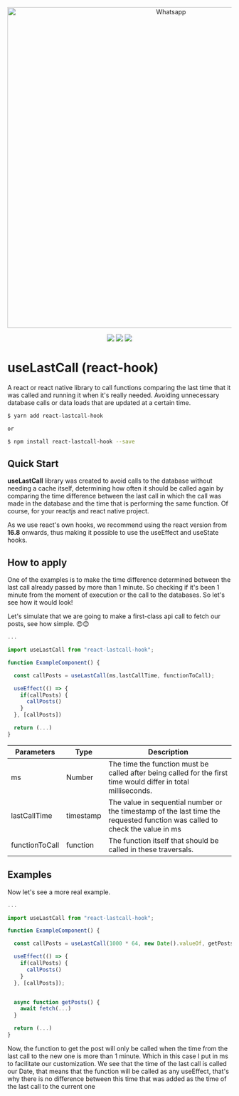 <p align="center">
  <img src="https://imgur.com/MDTrNVH.png" width="720" title="Whatsapp">
</p>

<p align="center">
  <a href="https://opensource.org/licenses/MIT"><img src="https://img.shields.io/badge/License-MIT-blue.svg"></a>
  <a href="https://github.com/HubertRyanOfficial/react-lastcall-hook"><img src="https://img.shields.io/github/stars/HubertRyanOfficial/react-lastcall-hook"></a>
  <a href="https://www.npmjs.com/package/react-lastcall-hook"><img src="https://img.shields.io/npm/dm/react-lastcall-hook.svg"></a> 
</p>

# useLastCall (react-hook)

A react or react native library to call functions comparing the last time that it was called and running it when it's really needed. Avoiding unnecessary database calls or data loads that are updated at a certain time.

```sh
$ yarn add react-lastcall-hook

or

$ npm install react-lastcall-hook --save
```

## Quick Start

**useLastCall** library was created to avoid calls to the database without needing a cache itself, determining how often it should be called again by comparing the time difference between the last call in which the call was made in the database and the time that is performing the same function. Of course, for your reactjs and react native project.

As we use react's own hooks, we recommend using the react version from **16.8** onwards, thus making it possible to use the useEffect and useState hooks.

## How to apply

One of the examples is to make the time difference determined between the last call already passed by more than 1 minute. So checking if it's been 1 minute from the moment of execution or the call to the databases. So let's see how it would look!

Let's simulate that we are going to make a first-class api call to fetch our posts, see how simple. 😍😊

```js
...

import useLastCall from "react-lastcall-hook";

function ExampleComponent() {

  const callPosts = useLastCall(ms,lastCallTime, functionToCall);

  useEffect(() => {
    if(callPosts) {
      callPosts()
    }
  }, [callPosts])

  return (...)
}

```

| Parameters     | Type      | Description                                                                                                                 |
| -------------- | --------- | --------------------------------------------------------------------------------------------------------------------------- |
| ms             | Number    | The time the function must be called after being called for the first time would differ in total milliseconds.              |
| lastCallTime   | timestamp | The value in sequential number or the timestamp of the last time the requested function was called to check the value in ms |
| functionToCall | function  | The function itself that should be called in these traversals.                                                              |

## Examples

Now let's see a more real example.

```js
...

import useLastCall from "react-lastcall-hook";

function ExampleComponent() {

  const callPosts = useLastCall(1000 * 64, new Date().valueOf, getPosts);

  useEffect(() => {
    if(callPosts) {
      callPosts()
    }
  }, [callPosts]);


  async function getPosts() {
    await fetch(...)
  }

  return (...)
}

```

Now, the function to get the post will only be called when the time from the last call to the new one is more than 1 minute. Which in this case I put in ms to facilitate our customization. We see that the time of the last call is called our Date, that means that the function will be called as any useEffect, that's why there is no difference between this time that was added as the time of the last call to the current one
